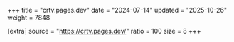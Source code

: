 +++
title = "crtv.pages.dev"
date = "2024-07-14"
updated = "2025-10-26"
weight = 7848

[extra]
source = "https://crtv.pages.dev/"
ratio = 100
size = 8
+++
